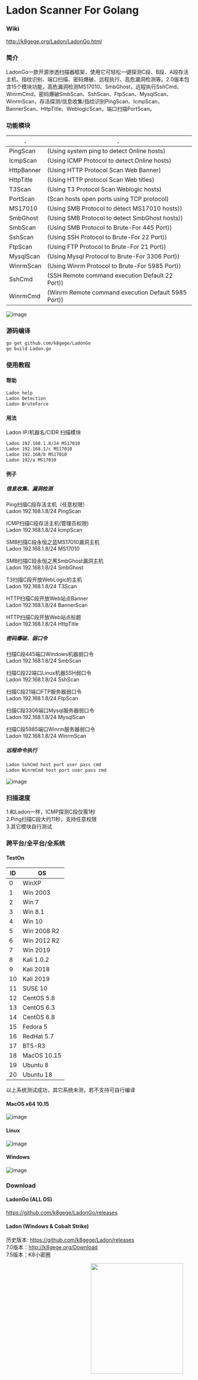 # Ladon Scanner For Golang
### Wiki
http://k8gege.org/Ladon/LadonGo.html<br>

### 简介
LadonGo一款开源渗透扫描器框架，使用它可轻松一键探测C段、B段、A段存活主机、指纹识别、端口扫描、密码爆破、远程执行、高危漏洞检测等。2.0版本包含15个模块功能，高危漏洞检测MS17010、SmbGhost，远程执行SshCmd、WinrmCmd，密码爆破SmbScan、SshScan、FtpScan、MysqlScan、WinrmScan，存活探测/信息收集/指纹识别PingScan、IcmpScan，BannerScan、HttpTitle、WeblogicScan，端口扫描PortScan。<br>


### 功能模块

 . | . 
-|-
PingScan |         (Using system ping to detect Online hosts)
IcmpScan |         (Using ICMP Protocol to detect Online hosts)
HttpBanner |       (Using HTTP Protocol Scan Web Banner)
HttpTitle |        (Using HTTP protocol Scan Web titles)
T3Scan |           (Using T3 Protocol Scan Weblogic hosts)
PortScan |         (Scan hosts open ports using TCP protocol)
MS17010 |          (Using SMB Protocol to detect MS17010 hosts))
SmbGhost |          (Using SMB Protocol to detect SmbGhost hosts))
SmbScan |          (Using SMB Protocol to Brute-For 445 Port))
SshScan |          (Using SSH Protocol to Brute-For 22 Port))
FtpScan |          (Using FTP Protocol to Brute-For 21 Port))
MysqlScan |        (Using Mysql Protocol to Brute-For 3306 Port))
WinrmScan |        (Using Winrm Protocol to Brute-For 5985 Port))
SshCmd |           (SSH Remote command execution Default 22 Port))
WinrmCmd |         (Winrm Remote command execution Default 5985 Port))

![image](http://k8gege.org/k8img/LadonGo/Help.PNG)

### 源码编译
```Bash
go get github.com/k8gege/LadonGo
go build Ladon.go
```

### 使用教程

#### 帮助
```Bash
Ladon help
Ladon Detection
Ladon BruteForce
```

#### 用法
Ladon IP/机器名/CIDR 扫描模块<br>
```Bash
Ladon 192.168.1.8/24 MS17010
Ladon 192.168.1/c MS17010
Ladon 192.168/b MS17010
Ladon 192/a MS17010
```

#### 例子

##### 信息收集、漏洞检测

Ping扫描C段存活主机（任意权限）<br>
Ladon 192.168.1.8/24 PingScan<br>

ICMP扫描C段存活主机(管理员权限)<br>
Ladon 192.168.1.8/24 IcmpScan<br>

SMB扫描C段永恒之蓝MS17010漏洞主机<br>
Ladon 192.168.1.8/24 MS17010<br>

SMB扫描C段永恒之黑SmbGhost漏洞主机<br>
Ladon 192.168.1.8/24 SmbGhost<br>

T3扫描C段开放WebLogic的主机<br>
Ladon 192.168.1.8/24 T3Scan<br>

HTTP扫描C段开放Web站点Banner<br>
Ladon 192.168.1.8/24 BannerScan<br>

HTTP扫描C段开放Web站点标题<br>
Ladon 192.168.1.8/24 HttpTitle<br>

##### 密码爆破、弱口令

扫描C段445端口Windows机器弱口令<br>
Ladon 192.168.1.8/24 SmbScan<br>

扫描C段22端口Linux机器SSH弱口令<br>
Ladon 192.168.1.8/24 SshScan<br>

扫描C段21端口FTP服务器弱口令<br>
Ladon 192.168.1.8/24 FtpScan<br>

扫描C段3306端口Mysql服务器弱口令<br>
Ladon 192.168.1.8/24 MysqlScan<br>

扫描C段5985端口Winrm服务器弱口令<br>
Ladon 192.168.1.8/24 WinrmScan<br>

##### 远程命令执行

```Bash
Ladon SshCmd host port user pass cmd
Ladon WinrmCmd host port user pass cmd
```

![image](http://k8gege.org/k8img/LadonGo/LnxSshWinrm.PNG)

### 扫描速度
1.和Ladon一样，ICMP探测C段仅需1秒<br>
2.Ping扫描C段大约11秒，支持任意权限<br>
3.其它模块自行测试<br>

### 跨平台/全平台/全系统

#### TestOn

ID | OS <br>
-|-
0 | WinXP<br>
1 | Win 2003<br>
2 | Win 7<br>
3 | Win 8.1<br>
4 | Win 10<br>
5 | Win 2008 R2<br>
6 | Win 2012 R2<br>
7 | Win 2019<br>
8 | Kali 1.0.2<br>
9 | Kali 2018<br>
10 | Kali 2019<br>
11 | SUSE 10<br>
12 | CentOS 5.8<br>
13 | CentOS 6.3<br>
14 | CentOS 6.8  <br>
15 | Fedora 5<br>
16 | RedHat 5.7 <br>
17 | BT5-R3  <br>
18 | MacOS 10.15<br>
19 | Ubuntu 8<br>
20 | Ubuntu 18<br>

以上系统测试成功，其它系统未测，若不支持可自行编译<br>

#### MacOS x64 10.15
![image](http://k8gege.org/k8img/LadonGo/MacMS17010.png)

#### Linux
![image](http://k8gege.org/k8img/LadonGo/LnxMS17010.PNG)

#### Windows
![image](http://k8gege.org/k8img/LadonGo/WinMS17010.PNG)


### Download

#### LadonGo (ALL OS)
https://github.com/k8gege/LadonGo/releases<br>

#### Ladon (Windows & Cobalt Strike)

历史版本: https://github.com/k8gege/Ladon/releases<br>
7.0版本：http://k8gege.org/Download<br>
7.5版本：K8小密圈<br>


<div style="text-align: center; width: 710px; border: green solid 0px;">
<img alt="" src="http://k8gege.org/img/k8team.jpg" style="display: inline-block;width: 250px;height: 300px;" />
</div>
